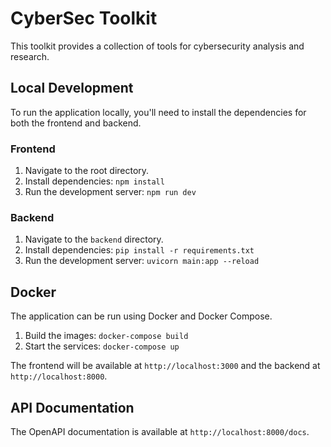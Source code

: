 # CyberSec Toolkit

This toolkit provides a collection of tools for cybersecurity analysis and research.

## Local Development

To run the application locally, you'll need to install the dependencies for both the frontend and backend.

### Frontend

1.  Navigate to the root directory.
2.  Install dependencies: `npm install`
3.  Run the development server: `npm run dev`

### Backend

1.  Navigate to the `backend` directory.
2.  Install dependencies: `pip install -r requirements.txt`
3.  Run the development server: `uvicorn main:app --reload`

## Docker

The application can be run using Docker and Docker Compose.

1.  Build the images: `docker-compose build`
2.  Start the services: `docker-compose up`

The frontend will be available at `http://localhost:3000` and the backend at `http://localhost:8000`.

## API Documentation

The OpenAPI documentation is available at `http://localhost:8000/docs`.